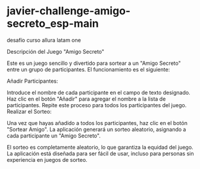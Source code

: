 # javier-challenge-amigo-secreto_esp-main
desafío curso allura latam one

Descripción del Juego "Amigo Secreto"

Este es un juego sencillo y divertido para sortear a un "Amigo Secreto" entre un grupo de participantes. El funcionamiento es el siguiente:

Añadir Participantes:

Introduce el nombre de cada participante en el campo de texto designado.
Haz clic en el botón "Añadir" para agregar el nombre a la lista de participantes.
Repite este proceso para todos los participantes del juego.
Realizar el Sorteo:

Una vez que hayas añadido a todos los participantes, haz clic en el botón "Sortear Amigo".
La aplicación generará un sorteo aleatorio, asignando a cada participante un "Amigo Secreto".

El sorteo es completamente aleatorio, lo que garantiza la equidad del juego.
La aplicación está diseñada para ser fácil de usar, incluso para personas sin experiencia en juegos de sorteo.

